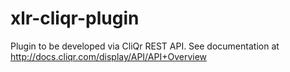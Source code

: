 # xlr-cliqr-plugin

Plugin to be developed via CliQr REST API.  See documentation at 
http://docs.cliqr.com/display/API/API+Overview